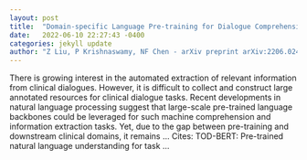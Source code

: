 ```yaml
---
layout: post
title:  "Domain-specific Language Pre-training for Dialogue Comprehension on Clinical Inquiry-Answering Conversations"
date:   2022-06-10 22:27:43 -0400
categories: jekyll update
author: "Z Liu, P Krishnaswamy, NF Chen - arXiv preprint arXiv:2206.02428, 2022"
---
```

There is growing interest in the automated extraction of relevant information from clinical dialogues. However, it is difficult to collect and construct large annotated resources for clinical dialogue tasks. Recent developments in natural language processing suggest that large-scale pre-trained language backbones could be leveraged for such machine comprehension and information extraction tasks. Yet, due to the gap between pre-training and downstream clinical domains, it remains …
Cites: ‪TOD-BERT: Pre-trained natural language understanding for task …‬  